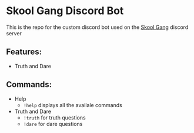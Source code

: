 # Skool Gang Discord Bot
This is the repo for the custom discord bot used on the [Skool Gang]() discord server
## Features:
- Truth and Dare


## Commands:
- Help
    - `!help` displays all the availale commands
- Truth and Dare
    - `!truth` for truth questions
    - `!dare` for dare questions
